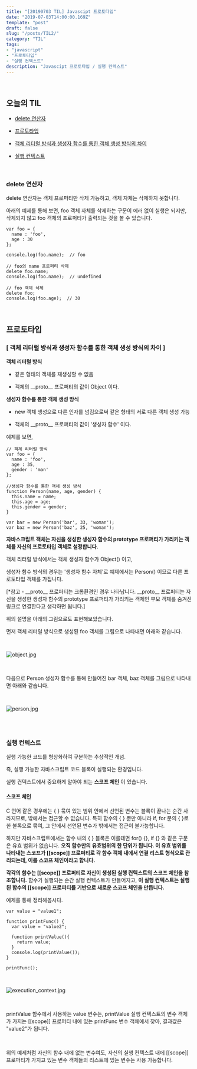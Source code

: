 ```yaml
---
title: "[20190703 TIL] Javascipt 프로토타입"
date: "2019-07-03T14:00:00.169Z"
template: "post"
draft: false
slug: "/posts/TIL2/"
category: "TIL"
tags:
- "javascript"
- "프로토타입"
- "실행 컨텍스트"
description: "Javascipt 프로토타입 / 실행 컨텍스트"
---
```


<br>

## 오늘의 TIL

- [delete 연산자](#delete-연산자)

- [프로토타입](#프로토타입)

- [객체 리터럴 방식과 생성자 함수를 통한 객체 생성 방식의 차이](#객체-리터럴-방식과-생성자=함수를-통한-객체-생성-방식의-차이)

- [실행 컨텍스트](#실행-컨텍스트)

<br>

### delete 연산자

delete 연산자는 객체 프로퍼티만 삭제 가능하고, 객체 자체는 삭제하지 못합니다.

아래의 예제를 통해 보면, foo 객체 자체를 삭제하는 구문이 에러 없이 실행은 되지만, 삭제되지 않고 foo 객체의 프로퍼티가 출력되는 것을 볼 수 있습니다.

```
var foo = {
  name : 'foo',
  age : 30
};

console.log(foo.name);  // foo

// foo의 name 프로퍼티 삭제
delete foo.name;
console.log(foo.name);  // undefined

// foo 객체 삭제
delete foo;
console.log(foo.age);  // 30
```

<br>

## 프로토타입

### [ 객체 리터럴 방식과 생성자 함수를 통한 객체 생성 방식의 차이 ]

**객체 리터럴 방식**

- 같은 형태의 객체를 재생성할 수 없음

- 객체의 \_\_proto\_\_ 프로퍼티의 값이 Object 이다.

**생성자 함수를 통한 객체 생성 방식**

- new 객체 생성으로 다른 인자를 넘김으로써 같은 형태의 서로 다른 객체 생성 가능

- 객체의 \_\_proto\_\_ 프로퍼티의 값이 '생성자 함수' 이다.

예제를 보면,

```
// 객체 리터럴 방식
var foo = {
  name : 'foo',
  age : 35,
  gender : 'man'
};

//생성자 함수를 통한 객체 생성 방식
function Person(name, age, gender) {
  this.name = name;
  this.age = age;
  this.gender = gender;
}

var bar = new Person('bar', 33, 'woman');
var baz = new Person('baz', 25, 'woman');
```

**자바스크립트 객체는 자신을 생성한 생성자 함수의 prototype 프로퍼티가 가리키는 객체를 자신의 프로토타입 객체로 설정합니다.**

객체 리터럴 방식에서는 객체 생성자 함수가 Object() 이고,

생성자 함수 방식의 경우는 '생성자 함수 자체'로 예제에서는 Person() 이므로 다른 프로토타입 객체를 가집니다.

[\*참고 - \_\_proto\_\_ 프로퍼티는 크롬환경인 경우 나타납니다. \_\_proto\_\_ 프로퍼티는 자신을 생성한 생성자 함수의 prototype 프로퍼티가 가리키는 객체인 부모 객체를 숨겨진 링크로 연결한다고 생각하면 됩니다.]

위의 설명을 아래의 그림으로도 표현해보았습니다.

먼저 객체 리터럴 방식으로 생성된 foo 객체를 그림으로 나타내면 아래와 같습니다.

<br>

![object.jpg](/media/object.jpg)   

<br>

다음으로 Person 생성자 함수를 통해 만들어진 bar 객체, baz 객체를 그림으로 나타내면 아래와 같습니다.

<br>

![person.jpg](/media/person.jpg)   

<br>
<br>

### 실행 컨텍스트

실행 가능한 코드를 형상화하여 구분하는 추상적인 개념.

즉, 실행 가능한 자바스크립트 코드 블록이 실행되는 환경입니다.

실행 컨텍스트에서 중요하게 알아야 되는 **스코프 체인** 이 있습니다.

#### 스코프 체인

C 언어 같은 경우에는 { } 묶여 있는 범위 안에서 선언된 변수는 블록이 끝나는 순간 사라지므로, 밖에서는 접근할 수 없습니다.
특히 함수의 { } 뿐만 아니라 if, for 문의 { }로 한 불록으로 묶여, 그 안에서 선언된 변수가 밖에서는 접근이 불가능합니다.

하지만 자바스크립트에서는 함수 내의 { } 블록은 이를테면 for() {}, if {} 와 같은 구문은 유효 범위가 없습니다. **오직 함수만의 유효범위의 한 단위가 됩니다. 이 유효 범위를 나타내는 스코프가 \[[scope]] 프로퍼티로 각 함수 객체 내에서 연결 리스트 형식으로 관리되는데, 이를 스코프 체인이라고 합니다.**

**각각의 함수는 \[\[scope]] 프로퍼티로 자신이 생성된 실행 컨텍스트의 스코프 체인을 참조합니다.** 함수가 실행되는 순간 실행 컨텍스트가 만들어지고, **이 실행 컨텍스트는 실행된 함수의 [\[scope]] 프로퍼티를 기반으로 새로운 스코프 체인을 만듭니다.**

예제를 통해 정리해봅시다.

```
var value = "value1";

function printFunc() {
  var value = "value2";

  function printValue(){
    return value;
  }
  console.log(printValue());
}

printFunc();
```

<br>

![execution_context.jpg](/media/execution_context.jpg)   

<br>

printValue 함수에서 사용하는 value 변수는, printValue 실행 컨텍스트의 변수 객체가 가지는 \[\[scope]] 프로퍼티 내에 있는 printFunc 변수 객체에서 찾아, 결과값은 "value2"가 됩니다.

<br>

위의 예제처럼 자신의 함수 내에 없는 변수여도, 자신의 실행 컨텍스트 내에 \[\[scope]] 프로퍼티가 가지고 있는 변수 객체들의 리스트에 있는 변수는 사용 가능합니다.
